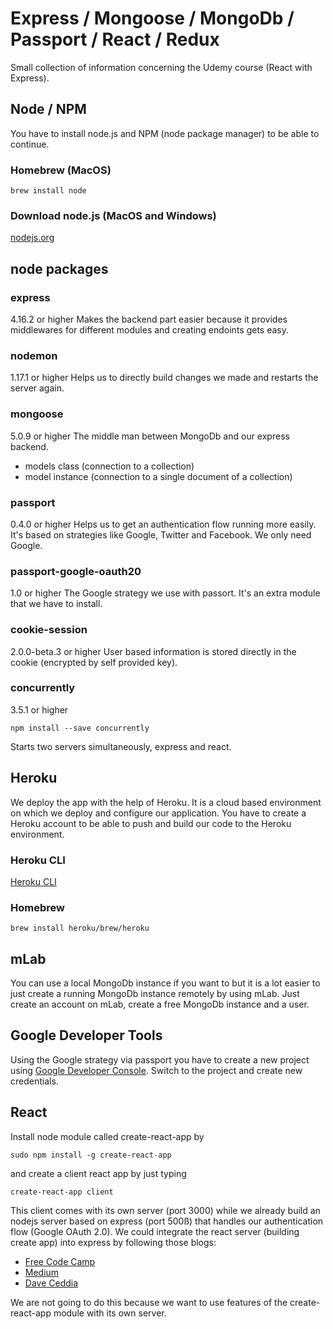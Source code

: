 # Express / Mongoose / MongoDb / Passport / React / Redux
Small collection of information concerning the Udemy course (React with Express).

## Node / NPM
You have to install node.js and NPM (node package manager) to be able to continue.

### Homebrew (MacOS)
```
brew install node
```

### Download node.js (MacOS and Windows)
[nodejs.org](<https://nodejs.org/en/>)

## node packages

### express
4.16.2 or higher
Makes the backend part easier because it provides middlewares for different modules and creating endoints gets easy.

### nodemon
1.17.1 or higher
Helps us to directly build changes we made and restarts the server again.

### mongoose
5.0.9 or higher
The middle man between MongoDb and our express backend.
- models class (connection to a collection)
- model instance (connection to a single document of a collection)

### passport
0.4.0 or higher
Helps us to get an authentication flow running more easily. It's based on strategies like Google, Twitter and Facebook. We only need Google.

### passport-google-oauth20
1.0 or higher
The Google strategy we use with passort. It's an extra module that we have to install.

### cookie-session
2.0.0-beta.3 or higher
User based information is stored directly in the cookie (encrypted by self provided key).

### concurrently
3.5.1 or higher
```
npm install --save concurrently
```
Starts two servers simultaneously, express and react.

## Heroku
We deploy the app with the help of Heroku. It is a cloud based environment on which we deploy and configure our application. You have to create a Heroku account to be able to push and build our code to the Heroku environment.

### Heroku CLI
[Heroku CLI](<https://devcenter.heroku.com/articles/heroku-cli>) 

### Homebrew
```
brew install heroku/brew/heroku
```

## mLab
You can use a local MongoDb instance if you want to but it is a lot easier to just create a running MongoDb instance remotely by using mLab. Just create an account on mLab, create a free MongoDb instance and a user.

## Google Developer Tools
Using the Google strategy via passport you have to create a new project using [Google Developer Console](<https://console.developers.google.com>). Switch to the project and create new credentials.

## React
Install node module called create-react-app by
```
sudo npm install -g create-react-app
```
and create a client react app by just typing
```
create-react-app client
```
This client comes with its own server (port 3000) while we already build an nodejs server based on express (port 500ß) that handles our authentication flow (Google OAuth 2.0). We could integrate the react server (building create app) into express by following those blogs:
- [Free Code Camp](<https://medium.freecodecamp.org/how-to-make-create-react-app-work-with-a-node-backend-api-7c5c48acb1b0>)
- [Medium](<https://medium.com/@patriciolpezjuri/using-create-react-app-with-react-router-express-js-8fa658bf892d>)
- [Dave Ceddia](<https://daveceddia.com/create-react-app-express-backend/>)

We are not going to do this because we want to use features of the create-react-app module with its own server.